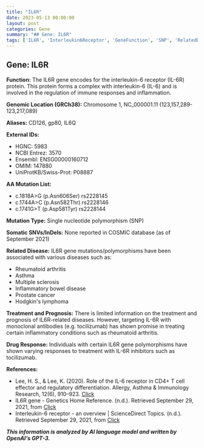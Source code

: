 ```yaml
---
title: "IL6R"
date: 2023-05-13 00:00:00
layout: post
categories: Gene
summary: "## Gene: IL6R"
tags: ['IL6R', 'Interleukin6Receptor', 'GeneFunction', 'SNP', 'RelatedDiseases', 'DrugResponse', 'MonoclonalAntibodies', 'Inflammation']
---
```


## Gene: IL6R

**Function:** The IL6R gene encodes for the interleukin-6 receptor (IL-6R) protein. This protein forms a complex with interleukin-6 (IL-6) and is involved in the regulation of immune responses and inflammation.

**Genomic Location (GRCh38):** Chromosome 1, NC_000001.11 (123,157,289-123,217,089)

**Aliases:** CD126, gp80, IL6Q

**External IDs:**
- HGNC: 5983
- NCBI Entrez: 3570
- Ensembl: ENSG00000160712
- OMIM: 147880
- UniProtKB/Swiss-Prot: P08887

**AA Mutation List:** 
- c.1818A>G (p.Asn606Ser) rs2228145
- c.1744A>C (p.Asn582Thr) rs2228146
- c.1741G>T (p.Asp581Tyr) rs2228144

**Mutation Type:** Single nucleotide polymorphism (SNP)

**Somatic SNVs/InDels:** None reported in COSMIC database (as of September 2021)

**Related Disease:** IL6R gene mutations/polymorphisms have been associated with various diseases such as:

- Rheumatoid arthritis
- Asthma
- Multiple sclerosis
- Inflammatory bowel disease
- Prostate cancer
- Hodgkin's lymphoma

**Treatment and Prognosis:** There is limited information on the treatment and prognosis of IL6R-related diseases. However, targeting IL-6R with monoclonal antibodies (e.g. tocilizumab) has shown promise in treating certain inflammatory conditions such as rheumatoid arthritis.

**Drug Response:** Individuals with certain IL6R gene polymorphisms have shown varying responses to treatment with IL-6R inhibitors such as tocilizumab.

**References:**
- Lee, H. S., & Lee, K. (2020). Role of the IL-6 receptor in CD4+ T cell effector and regulatory differentiation. Allergy, Asthma & Immunology Research, 12(6), 910–923. [Click](https://doi.org/10.4168/aair.2020.12.6.910)
- IL6R gene - Genetics Home Reference. (n.d.). Retrieved September 29, 2021, from [Click](https://ghr.nlm.nih.gov/gene/IL6R)
- Interleukin-6 receptor - an overview | ScienceDirect Topics. (n.d.). Retrieved September 29, 2021, from [Click](https://www.sciencedirect.com/topics/neuroscience/interleukin-6-receptor)

**_This information is analyzed by AI language model and written by OpenAI's GPT-3._**